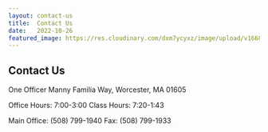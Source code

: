 ```yaml
---
layout: contact-us
title:  Contact Us
date:   2022-10-26
featured_image: https://res.cloudinary.com/dxm7ycyxz/image/upload/v1668016844/2022/03/Aerial-1-686x459-1_g8owf3.jpg
---
```


## Contact Us

One Officer Manny Familia Way, Worcester, MA 01605

Office Hours: 7:00-3:00 Class Hours: 7:20-1:43

Main Office: (508) 799-1940 Fax: (508) 799-1933
